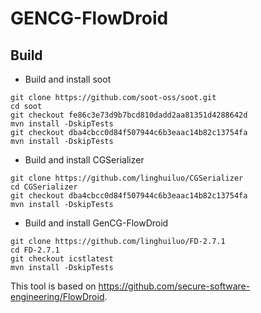 # GENCG-FlowDroid
## Build 
- Build and install soot
```
git clone https://github.com/soot-oss/soot.git
cd soot
git checkout fe86c3e73d9b7bcd810dadd2aa81351d4288642d
mvn install -DskipTests
git checkout dba4cbcc0d84f507944c6b3eaac14b82c13754fa
mvn install -DskipTests  
```
- Build and install CGSerializer
```
git clone https://github.com/linghuiluo/CGSerializer
cd CGSerializer
git checkout dba4cbcc0d84f507944c6b3eaac14b82c13754fa
mvn install -DskipTests
```
- Build and install GenCG-FlowDroid
```
git clone https://github.com/linghuiluo/FD-2.7.1
cd FD-2.7.1
git checkout icstlatest
mvn install -DskipTests
```

This tool is based on https://github.com/secure-software-engineering/FlowDroid.
